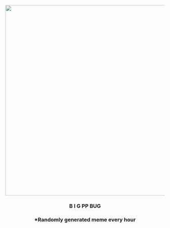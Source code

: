 <p align="center">
        <img src="https://i.redd.it/1dtpkf3dinj91.jpg" width="600" height="600">
        </p>
        <h3 align="center">B I G PP BUG</h3>
        <h3 align="center">*Randomly generated meme every hour</h3>
    